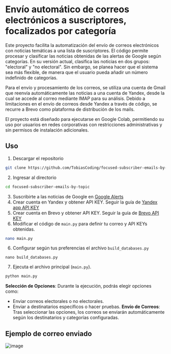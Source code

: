 # Envío automático de correos electrónicos a suscriptores, focalizados por categoría

Este proyecto facilita la automatización del envío de correos electrónicos con noticias temáticas a una lista de suscriptores. El código permite procesar y clasificar las noticias obtenidas de las alertas de Google según categorías. En su versión actual, clasifica las noticias en dos grupos: "electoral" y "no electoral". Sin embargo, se planea hacer que el sistema sea más flexible, de manera que el usuario pueda añadir un número indefinido de categorías.

Para el envío y procesamiento de los correos, se utiliza una cuenta de Gmail que reenvía automáticamente las noticias a una cuenta de Yandex, desde la cual se accede al correo mediante IMAP para su análisis. Debido a limitaciones en el envío de correos desde Yandex a través de código, se recurre a Brevo como plataforma de distribución de los mails.

El proyecto está diseñado para ejecutarse en Google Colab, permitiendo su uso por usuarios en redes corporativas con restricciones administrativas y sin permisos de instalación adicionales.


## Uso

1.  Descargar el repositorio
```bash
git clone https://github.com/TobiasCoding/focused-subscriber-emails-by-topic.git
```
2. Ingresar al directorio
```bash
cd focused-subscriber-emails-by-topic
```
3. Suscribirte a las noticias de Google en [Google Alerts]("https://www.google.com/alerts?source=alertsmail")
4. Crear cuenta en Yandex y obtener API KEY. Seguir la guía de [Yandex app API KEY]("https://yandex.com/support/id/en/authorization/app-passwords.html")
5. Crear cuenta en Brevo y obtener API KEY. Seguir la guía de [Brevo API KEY]("https://developers.brevo.com/docs/getting-started")
6. Modificar el código de `main.py` para definir tu correo y API KEYs obtenidas.
```bash
nano main.py
```
6. Configurar según tus preferencias el archivo `build_databases.py`
```
nano build_databases.py
```
7. Ejecuta el archivo principal (`main.py`).
```bash
python main.py
```
**Selección de Opciones**: Durante la ejecución, podrás elegir opciones como:
   - Enviar correos electorales o no electorales.
   - Enviar a destinatarios específicos o hacer pruebas.
**Envío de Correos**: Tras seleccionar las opciones, los correos se enviarán automáticamente según los destinatarios y categorías configuradas.


## Ejemplo de correo enviado
![image](https://github.com/user-attachments/assets/ab944b07-8246-428b-9856-e6226d7d771f)

